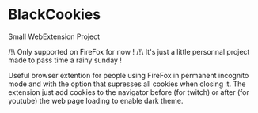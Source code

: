 # BlackCookies
Small WebExtension Project

/!\ Only supported on FireFox for now !
/!\ It's just a little personnal project made to pass time a rainy sunday !

Useful browser extention for people using FireFox in permanent incognito mode and with the option
that supresses all cookies when closing it.
The extension just add cookies to the navigator before (for twitch) or after (for youtube) the web page loading
to enable dark theme.
